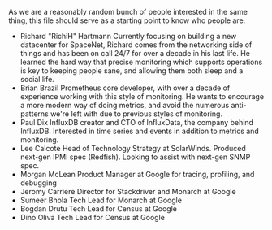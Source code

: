 As we are a reasonably random bunch of people interested in the same thing, this file should serve as a starting point to know who people are.

* Richard "RichiH" Hartmann
  Currently focusing on building a new datacenter for SpaceNet, Richard comes from the networking side of things and has been on call 24/7 for over a decade in his last life. He learned the hard way that precise monitoring which supports operations is key to keeping people sane, and allowing them both sleep and a social life.
* Brian Brazil
  Prometheus core developer, with over a decade of experience working with this style of monitoring. He wants to encourage a more modern way of doing metrics, and avoid the numerous anti-patterns we're left with due to previous styles of monitoring.
* Paul Dix
  InfluxDB creator and CTO of InfluxData, the company behind InfluxDB. Interested in time series and events in addition to metrics and monitoring.
* Lee Calcote
  Head of Technology Strategy at SolarWinds. Produced next-gen IPMI spec (Redfish). Looking to assist with next-gen SNMP spec.
* Morgan McLean
  Product Manager at Google for tracing, profiling, and debugging
* Jeromy Carriere
  Director for Stackdriver and Monarch at Google
* Sumeer Bhola
  Tech Lead for Monarch at Google
* Bogdan Drutu
  Tech Lead for Census at Google
* Dino Oliva
  Tech Lead for Census at Google
